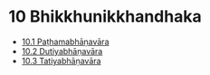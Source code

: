 # 10 Bhikkhunikkhandhaka

* [10.1 Paṭhamabhāṇavāra](10/10.1.md)
* [10.2 Dutiyabhāṇavāra](10/10.2.md)
* [10.3 Tatiyabhāṇavāra](10/10.3.md)
